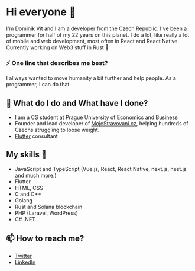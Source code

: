 # Hi everyone :wave:
I'm Dominik Vít and I am a developer from the Czech Republic. I've been a programmer for half of my 22 years on this planet. I do a lot, like really a lot of mobile and web development, most often in React and React Native. Currently working on Web3 stuff in Rust 🦄

### ⚡ One line that describes me best? 
I allways wanted to move humanity a bit further and help people. As a programmer, I can do that.

## 🌱 What do I do and What have I done?
- I am a CS student at Prague University of Economics and Business
- Founder and lead developer of [MojeStravovani.cz](https://mojestravovani.cz), helping hundreds of Czechs struggling to loose weight.
- [Flutter](flutter.dev) consultant

## My skills 📜
- JavaScript and TypeScript (Vue.js, React, React Native, next.js, nest.js and much more.)
- Flutter
- HTML, CSS
- C and C++
- Golang
- Rust and Solana blockchain
- PHP (Laravel, WordPress)
- C# .NET

## 📫 How to reach me?
- [Twitter](https://twitter.com/dominik__vit) 
- [LinkedIn](https://www.linkedin.com/in/dominik-v%C3%ADt-70a1a6184/) 
